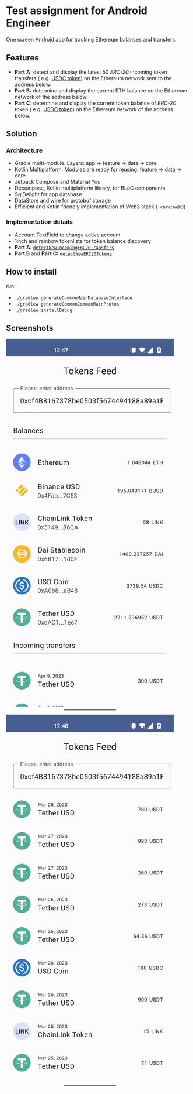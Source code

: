 # Test assignment for Android Engineer

One screen Android app for tracking Ethereum balances and transfers.

## Features

- **Part A:** detect and display the latest 50 *ERC-20* incoming token transfers (
  e.g. [USDC token](https://etherscan.io/token/0xa0b86991c6218b36c1d19d4a2e9eb0ce3606eb48)) on the
  Ethereum network sent to the address below.
- **Part B:** determine and display the current ETH balance on the Ethereum network of the address
  below.
- **Part C:** determine and display the current token balance of *ERC-20* token (
  e.g. [USDC token](https://etherscan.io/token/0xa0b86991c6218b36c1d19d4a2e9eb0ce3606eb48)) on the
  Ethereum network of the address below.

## Solution

### Architecture

- Gradle multi-module. Layers: app -> feature -> data -> core
- Kotlin Multiplatform. Modules are ready for reusing: feature -> data -> core
- Jetpack Compose and Material You
- Decompose, Kotlin multiplatform library, for BLoC components
- SqlDelight for app database
- DataStore and wire for protobuf storage
- Efficient and Kotlin friendly implementation of Web3 stack (`:core:web3`)

### Implementation details

- Account TextField to change active account
- 1inch and rainbow tokenlists for token balance discovery
- **Part
  A:** [`detectNewIncomingERC20Transfers`](https://github.com/nailkhaf/Tokens-Feed/blob/c8067b54677df5ec6b12af17e15a25b68b59311d/data/tokens/src/commonMain/kotlin/DefaultERC20TransfersRepository.kt)
- **Part B** and **Part
  C:** [`detectNewERC20Tokens`](https://github.com/nailkhaf/Tokens-Feed/blob/c8067b54677df5ec6b12af17e15a25b68b59311d/data/tokens/src/commonMain/kotlin/DefaultERC20TokensRepository.kt)

## How to install

run:

- `./gradlew generateCommonMainDatabaseInterface`
- `./gradlew generateCommonCommonMainProtos`
- `./gradlew installDebug`

## Screenshots

![Balances](screenshots/balances.jpg)
![Transfers](screenshots/transfers.jpg)